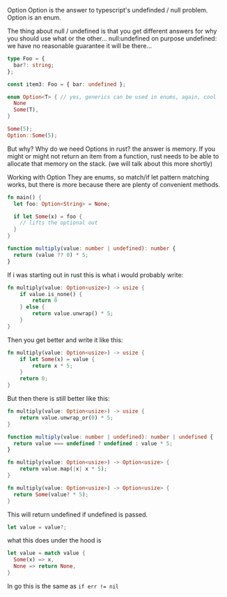 Option
Option is the answer to typescript's undefinded / null problem.
Option is an enum.

The thing about null / undefined is that you get different answers for why you should use what or the other...
null:undefined on purpose
undefined: we have no reasonable guarantee it will be there...

```ts
type Foo = {
  bar?: string;
};

const item3: Foo = { bar: undefined };
```

```rust
enum Option<T> { // yes, generics can be used in enums, again, cool
  None
  Some(T),
}
```

```rust
Some(5);
Option::Some(5);
```

But why?
Why do we need Options in rust? the answer is memory. If you might or might not return an item from a function, rust needs to be able to allocate that memory on the stack. (we will talk about this more shortly)

Working with Option
They are enums, so match/if let pattern matching works, but there is more because there are plenty of convenient methods.

```rust
fn main() {
  let foo: Option<String> = None;

  if let Some(x) = foo {
    // lifts the optional out
  }
}
```

```ts
function multiply(value: number | undefined): number {
  return (value ?? 0) * 5;
}
```

If i was starting out in rust this is what i would probably write:

```rust
fn multiply(value: Option<usize>) -> usize {
    if value.is_none() {
        return 0
    } else {
        return value.unwrap() * 5;
    }
}
```

Then you get better and write it like this:

```rust
fn multiply(value: Option<usize>) -> usize {
    if let Some(x) = value {
        return x * 5;
    }
    return 0;
}
```

But then there is still better like this:

```rust
fn multiply(value: Option<usize>) -> usize {
    return value.unwrap_or(0) * 5;
}
```

```ts
function multiply(value: number | undefined): number | undefined {
  return value === undefined ? undefined : value * 5;
}
```

```rust
fn multiply(value: Option<usize>) -> Option<usize> {
    return value.map(|x| x * 5);
}
```

```rust
fn multiply(value: Option<usize>) -> Option<usize> {
  return Some(value? * 5);
}
```

This will return undefined if undefined is passed.

```rust
let value = value?;
```

what this does under the hood is

```rust
let value = match value {
  Some(x) => x,
  None => return None,
}
```

In go this is the same as `if err != nil`
